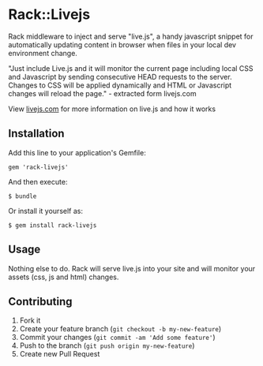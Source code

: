# Rack::Livejs

Rack middleware to inject and serve "live.js", a handy javascript snippet for automatically updating content in browser when files in your local dev environment change.

  "Just include Live.js and it will monitor the current page including local CSS and Javascript by sending consecutive HEAD requests to the server. Changes to CSS will be applied dynamically and HTML or Javascript changes will reload the page." - extracted form livejs.com

View [livejs.com](http://livejs.com) for more information on live.js and how it works


## Installation

Add this line to your application's Gemfile:

    gem 'rack-livejs'

And then execute:

    $ bundle

Or install it yourself as:

    $ gem install rack-livejs

## Usage

Nothing else to do. Rack will serve live.js into your site and will monitor your assets (css, js and html) changes.

## Contributing

1. Fork it
2. Create your feature branch (`git checkout -b my-new-feature`)
3. Commit your changes (`git commit -am 'Add some feature'`)
4. Push to the branch (`git push origin my-new-feature`)
5. Create new Pull Request
